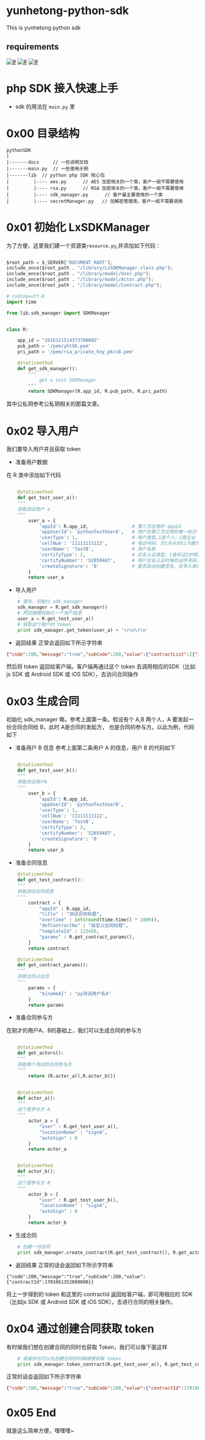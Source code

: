 # yunhetong-python-sdk
This is yunhetong python sdk

## requirements

[![#](https://img.shields.io/badge/python-2.7-green.svg)](https://github.com/lvxunDev/yunhetong-python-sdk)
[![#](https://img.shields.io/badge/pycrypto-2.6.1-blue.svg)](https://github.com/lvxunDev/yunhetong-python-sdk)
[![#](https://img.shields.io/badge/requests-2.12.4-blue.svg)](https://github.com/lvxunDev/yunhetong-python-sdk)

# php SDK 接入快速上手

- sdk 的用法在 ```main.py``` 里

# 0x00 目录结构

```
pythonSDK
|
|-------docs     // 一些说明文档
|-------main.py  // 一些使用示例
|-------lib  // python php SDK 核心包
|         |---- aes.py      // AES 加密相关的一个类，客户一般不需要使用
|         |---- rsa.py      // RSA 加密相关的一个类，客户一般不需要使用
|         |---- sdk_manager.py      // 客户最主要使用的一个类
|         |---- secretManager.py   // 加解密管理类，客户一般不需要调用
```

# 0x01 初始化 LxSDKManager

为了方便，这里我们建一个资源类```resource.py```,并添加如下代码：

```python

$root_path = $_SERVER['DOCUMENT_ROOT'];
include_once($root_path . "/library/LxSDKManager.class.php");
include_once($root_path . "/library/model/User.php");
include_once($root_path . "/library/model/Actor.php");
include_once($root_path . "/library/model/Contract.php");

# coding=utf-8
import time

from lib.sdk_manager import SDKManager


class R:

    app_id = "2016121514373700002"
    pub_path = '/pem/yhtSK.pem'
    pri_path = '/pem/rsa_private_key_pkcs8.pem'

    @staticmethod
    def get_sdk_manager():
        """
            get a test SDKManager
        """
        return SDKManager(R.app_id, R.pub_path, R.pri_path)

```
其中公私玥参考公私玥相关的那篇文章。


# 0x02 导入用户
我们要导入用户并且获取 token
- 准备用户数据

在 R 类中添加如下代码

```python

    @staticmethod
    def get_test_user_a():
    """
    获取测试用户 a
    """
        user_a = {
            'appId': R.app_id,                # 第三方应用的 appId
            'appUserId': 'pythonTestUserA',   # 用户在第三方应用的唯一标识
            'userType': 1,                    # 用户类型,1是个人，2是企业
            'cellNum': '11111111122',         # 电话号码，为1开头的11为数字
            'userName': 'TestB',              # 用户名称
            'certifyType': 2,                 # 实名认证类型，1身份证2护照3军官证4营业执照5组织机构代码证
            'certifyNumber': '52059487',      # 用户实名认证时候的证件号码，可以是对应的身份证、营业执照、组织机构代码证或者其他证件号码，原则上不能大于 30 个字符
            'createSignature': '0'            # 是否自动创建签名，在导入用户并且当值为 1 时，会为导入的用户自动创建签名，0的话就不会，这个值只在用户第一次导入时有效
        }
        return user_a
```

- 导入用户

```python
    # 首先，初始化 sdk_manager
    sdk_manager = R.get_sdk_manager()
    # 然后随便初始化一个用户信息
    user_a = R.get_test_user_a()
    # 获取这个用户的 token
    print sdk_manager.get_token(user_a) + '\r\n\r\n'
```

- 返回结果
正常会返回如下所示字符串

```json
{"code":200,"message":"true","subCode":200,"value":{"contractList":[{"id":1701061349385004,"status":"签署中","title":"测试合同标题40"},{"id":1701031046255028,"status":"签署中","title":"测试合同标题25"}],"token":"TGT-31356-4FZDJcQR3yK4IiaWIafnxQY0QAIoAI0SP6jja0VFY65PJ1S2W4-cas01.example.org"}}
```

然后将 token 返回给客户端，客户端再通过这个 token 去调用相应的SDK（比如js SDK 或 Android SDK 或 iOS SDK），去访问合同操作

# 0x03 生成合同
初始化 sdk_manager 略，参考上面第一条。假设有个 A,B 两个人，A 要发起一份合同合同给 B，此时 A是合同的发起方， 也是合同的参与方。以此为例，代码如下
- 准备用户 B 信息
参考上面第二条用户 A 的信息，用户 B 的代码如下

```python

    @staticmethod
    def get_test_user_b():
    """
    获取测试用户b
    """
        user_b = {
            'appId': R.app_id,
            'appUserId': 'pythonTestUserB',
            'userType': 1,
            'cellNum': '11111111122',
            'userName': 'TestB',
            'certifyType': 2,
            'certifyNumber': '52059487',
            'createSignature': '0'
        }
        return user_b
```

- 准备合同信息

```python
    @staticmethod
    def get_test_contract():
    """
    获取测试合同信息
    """
        contract = {
            "appId" : R.app_id,
            "title" : "测试合同标题",
            "overtime" : int(round(time.time() * 1000)),
            "defContractNo" : "自定义合同标题",
            "templateId" : 123456,
            "params" : R.get_contract_params(),
        }
        return contract

    @staticmethod
    def get_contract_params():
    """
    获取合同占位符
    """
        params = {
            "${nameA}" : "py测试用户名A"
        }
        return params
```
- 准备合同参与方

在刚才的用户A、B的基础上，我们可以生成合同的参与方

```python

    @staticmethod
    def get_actors():
    """
    获取两个测试的合同参与方
    """
        return (R.actor_a(),R.actor_b())


    @staticmethod
    def actor_a():
    """
    这个是参与方 A
    """
        actor_a = {
            "user" : R.get_test_user_a(),
            "locationName" : "signA",
            "autoSign" : 0
        }
        return actor_a


    @staticmethod
    def actor_b():
    """
    这个是参与方 B
    """
        actor_b = {
            "user" : R.get_test_user_b(),
            "locationName" : "signA",
            "autoSign" : 0
        }
        return actor_b


```

- 生成合同

```python
    # 创建一份合同
    print sdk_manager.create_contract(R.get_test_contract(), R.get_actors()) + '\r\n\r\n'
```

- 返回结果
正常的话会返回如下所示字符串

```
{"code":200,"message":"true","subCode":200,"value":{"contractId":1701061352090008}}
```

将上一步得到的 token 和这里的 contractId 返回给客户端，即可用相应的 SDK（比如js SDK 或 Android SDK 或 iOS SDK），去进行合同的相关操作。

# 0x04 通过创建合同获取 token
有时候我们想在创建合同的同时也获取 Token，我们可以像下面这样

```python
    # 或者你也可以在创建合同的时候顺便获取 token
    print sdk_manager.token_contract(R.get_test_user_a(), R.get_test_contract(), R.get_actors()) + '\r\n\r\n'
```

正常的话会返回如下所示字符串

```json
{"code":200,"message":"true","subCode":200,"value":{"contractId":1701061349385004,"token":"TGT-31353-vpnotTbYFJ5wXoTUDzjSD9eVqZfzx9RZIsUhqGcEL5kjRcS6V6-cas01.example.org"}}
```


# 0x05 End
就是这么简单方便，嘿嘿嘿~






